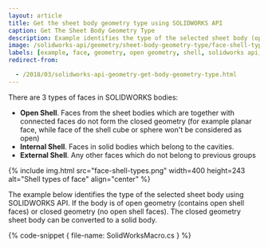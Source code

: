 ```yaml
---
layout: article
title: Get the sheet body geometry type using SOLIDWORKS API
caption: Get The Sheet Body Geometry Type
description: Example identifies the type of the selected sheet body (open shell, internal shell, external shell)
image: /solidworks-api/geometry/sheet-body-geometry-type/face-shell-types.png
labels: [example, face, geometry, open geometry, shell, solidworks api, topology]
redirect-from:

  - /2018/03/solidworks-api-geometry-get-body-geometry-type.html
---
```

There are 3 types of faces in SOLIDWORKS bodies:  

* **Open Shell**. Faces from the sheet bodies which are together with connected faces do not form the closed geometry (for example planar face, while face of the shell cube or sphere won't be considered as open)
* **Internal Shell**. Faces in solid bodies which belong to the cavities.
* **External Shell**. Any other faces which do not belong to previous groups

{% include img.html src="face-shell-types.png" width=400 height=243 alt="Shell types of face" align="center" %}

The example below identifies the type of the selected sheet body using SOLIDWORKS API. If the body is of open geometry (contains open shell faces) or closed geometry (no open shell faces). The closed geometry sheet body can be converted to a solid body.  

{% code-snippet { file-name: SolidWorksMacro.cs } %}
